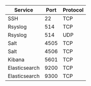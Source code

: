 Service|Port|Protocol
-------|----|--------
SSH|22|TCP
Rsyslog|514|TCP
Rsyslog|514|UDP
Salt|4505|TCP
Salt|4506|TCP
Kibana|5601|TCP
Elasticsearch|9200|TCP
Elasticsearch|9300|TCP
